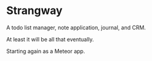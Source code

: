 # Strangway
A todo list manager, note application, journal, and CRM.

At least it will be all that eventually.

Starting again as a Meteor app.
